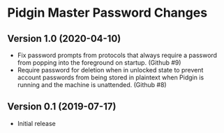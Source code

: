 # Pidgin Master Password Changes

## Version 1.0 (2020-04-10)
- Fix password prompts from protocols that always require a password from
  popping into the foreground on startup. (Github #9)
- Require password for deletion when in unlocked state to prevent account
  passwords from being stored in plaintext when Pidgin is running and the
  machine is unattended. (Github #8)

## Version 0.1 (2019-07-17)
- Initial release
